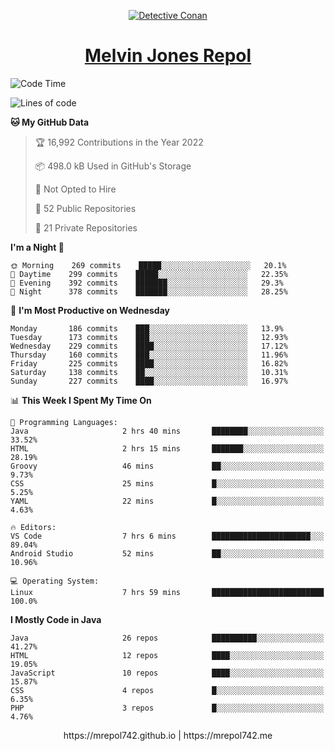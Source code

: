<p align="center">

<a href="https://mrepol742.github.io">
  <img alt="Detective Conan" src="https://mrepol742-gif-randomizer.vercel.app/api/" /> 
  </a> 
<h1 align="center"><a href="https://mrepol742.github.io/">Melvin Jones Repol</a></h1>
</p>

[comment]: <> (This is a automated generated Data from github action workflow)
[comment]: <> (START OF GENERATED DATA)

<!--START_SECTION:waka-->
![Code Time](http://img.shields.io/badge/Code%20Time-713%20hrs%2046%20mins-blue)

![Lines of code](https://img.shields.io/badge/From%20Hello%20World%20I%27ve%20Written-236%20Thousand%20lines%20of%20code-blue)

**🐱 My GitHub Data** 

> 🏆 16,992 Contributions in the Year 2022
 > 
> 📦 498.0 kB Used in GitHub's Storage 
 > 
> 🚫 Not Opted to Hire
 > 
> 📜 52 Public Repositories 
 > 
> 🔑 21 Private Repositories  
 > 
**I'm a Night 🦉** 

```text
🌞 Morning    269 commits    █████░░░░░░░░░░░░░░░░░░░░   20.1% 
🌆 Daytime    299 commits    █████░░░░░░░░░░░░░░░░░░░░   22.35% 
🌃 Evening    392 commits    ███████░░░░░░░░░░░░░░░░░░   29.3% 
🌙 Night      378 commits    ███████░░░░░░░░░░░░░░░░░░   28.25%

```
📅 **I'm Most Productive on Wednesday** 

```text
Monday       186 commits    ███░░░░░░░░░░░░░░░░░░░░░░   13.9% 
Tuesday      173 commits    ███░░░░░░░░░░░░░░░░░░░░░░   12.93% 
Wednesday    229 commits    ████░░░░░░░░░░░░░░░░░░░░░   17.12% 
Thursday     160 commits    ███░░░░░░░░░░░░░░░░░░░░░░   11.96% 
Friday       225 commits    ████░░░░░░░░░░░░░░░░░░░░░   16.82% 
Saturday     138 commits    ██░░░░░░░░░░░░░░░░░░░░░░░   10.31% 
Sunday       227 commits    ████░░░░░░░░░░░░░░░░░░░░░   16.97%

```


📊 **This Week I Spent My Time On** 

```text
💬 Programming Languages: 
Java                     2 hrs 40 mins       ████████░░░░░░░░░░░░░░░░░   33.52% 
HTML                     2 hrs 15 mins       ███████░░░░░░░░░░░░░░░░░░   28.19% 
Groovy                   46 mins             ██░░░░░░░░░░░░░░░░░░░░░░░   9.73% 
CSS                      25 mins             █░░░░░░░░░░░░░░░░░░░░░░░░   5.25% 
YAML                     22 mins             █░░░░░░░░░░░░░░░░░░░░░░░░   4.63%

🔥 Editors: 
VS Code                  7 hrs 6 mins        ██████████████████████░░░   89.04% 
Android Studio           52 mins             ██░░░░░░░░░░░░░░░░░░░░░░░   10.96%

💻 Operating System: 
Linux                    7 hrs 59 mins       █████████████████████████   100.0%

```

**I Mostly Code in Java** 

```text
Java                     26 repos            ██████████░░░░░░░░░░░░░░░   41.27% 
HTML                     12 repos            ████░░░░░░░░░░░░░░░░░░░░░   19.05% 
JavaScript               10 repos            ████░░░░░░░░░░░░░░░░░░░░░   15.87% 
CSS                      4 repos             █░░░░░░░░░░░░░░░░░░░░░░░░   6.35% 
PHP                      3 repos             █░░░░░░░░░░░░░░░░░░░░░░░░   4.76%

```



<!--END_SECTION:waka-->

[comment]: <> (END OF GENERATED DATA)

<p align="center"> https://mrepol742.github.io | https://mrepol742.me </p>
